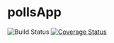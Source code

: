 # pollsApp
![Build Status](https://app.travis-ci.com/Jackie-J-J/pollsApp.svg?token=na9J9mNs4azHUc7xYLpw&branch=main) [![Coverage Status](https://coveralls.io/repos/github/Jackie-J-J/pollsApp/badge.svg)](https://coveralls.io/github/Jackie-J-J/pollsApp)
